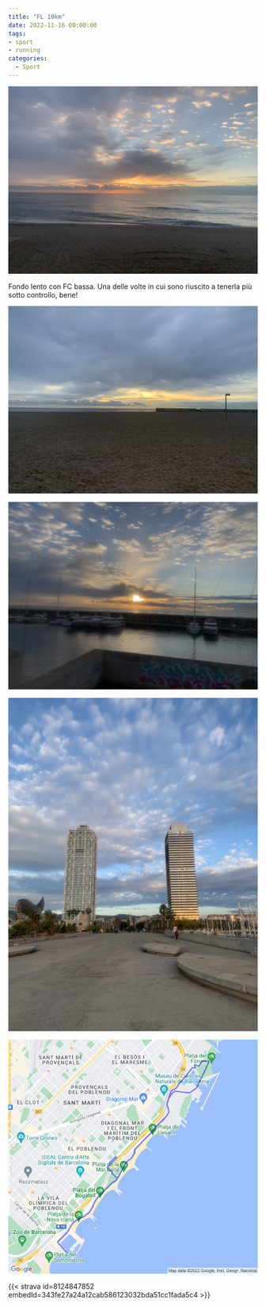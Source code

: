 ```yaml
---
title: "FL 10km"
date: 2022-11-16 00:00:00
tags:
- sport
- running
categories:
  - Sport
---
```


![](images/IMG_0686.jpg)

Fondo lento con FC bassa. Una delle volte in cui sono riuscito a tenerla più sotto controllo, bene!

![](images/IMG_0684.jpg)

![](images/IMG_0688.jpg)

![](images/IMG_0689-rotated.jpg)

![](images/20221116-activity-map.png)

{{< strava id=8124847852 embedId=343fe27a24a12cab586123032bda51cc1fada5c4 >}}
